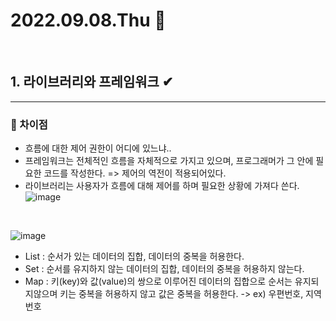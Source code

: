 # 2022.09.08.Thu 📅
<br>

## 1. 라이브러리와 프레임워크 ✔
-----------------------------
### 🔔 차이점
- 흐름에 대한 제어 권한이 어디에 있느냐..  
- 프레임워크는 전체적인 흐름을 자체적으로 가지고 있으며, 프로그래머가 그 안에 필요한 코드를 작성한다. => 제어의 역전이 적용되어있다.  
- 라이브러리는 사용자가 흐름에 대해 제어를 하며 필요한 상황에 가져다 쓴다.  
![image](https://images.velog.io/images/tjdud0123/post/cf64f995-0315-442a-928e-0c3a2a68d64b/framework-vs-library.png)
<br>

![image](https://mblogthumb-phinf.pstatic.net/MjAyMDAyMjVfMTI5/MDAxNTgyNjMyMjMwMTk1.9IMMEVLeWF7uPIWChIgZSKyhKrdP-UEwQNfLU8_n28kg.eqdEvrAEPmnYmlFG_xq8LkH-tS53QpteMU_XLwSwJRQg.PNG.tptptpduf/image.png?type=w800)
- List : 순서가 있는 데이터의 집합, 데이터의 중복을 허용한다.
- Set : 순서를 유지하지 않는 데이터의 집합, 데이터의 중복을 허용하지 않는다.
- Map : 키(key)와 값(value)의 쌍으로 이루어진 데이터의 집합으로 순서는 유지되지않으며 키는 중복을 허용하지 않고 값은 중복을 허용한다.
        -> ex) 우편번호, 지역번호